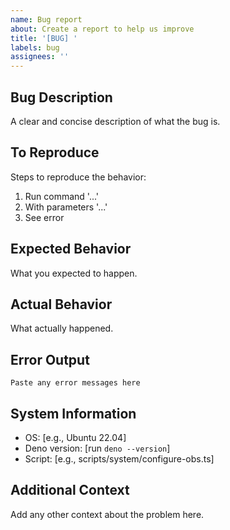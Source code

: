 ```yaml
---
name: Bug report
about: Create a report to help us improve
title: '[BUG] '
labels: bug
assignees: ''
---
```


## Bug Description
A clear and concise description of what the bug is.

## To Reproduce
Steps to reproduce the behavior:
1. Run command '...'
2. With parameters '...'
3. See error

## Expected Behavior
What you expected to happen.

## Actual Behavior
What actually happened.

## Error Output
```
Paste any error messages here
```

## System Information
- OS: [e.g., Ubuntu 22.04]
- Deno version: [run `deno --version`]
- Script: [e.g., scripts/system/configure-obs.ts]

## Additional Context
Add any other context about the problem here.